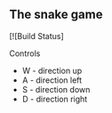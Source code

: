 The snake game
------------------------------

[![Build Status]

Controls
* W - direction up
* A - direction left
* S - direction down
* D - direction right
